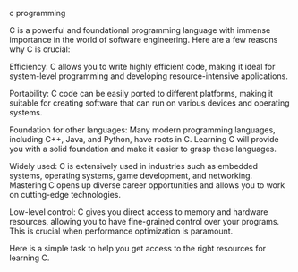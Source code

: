 c programming

C is a powerful and foundational programming language with immense importance in the world of software engineering. Here are a few reasons why C is crucial:

Efficiency: C allows you to write highly efficient code, making it ideal for system-level programming and developing resource-intensive applications.

Portability: C code can be easily ported to different platforms, making it suitable for creating software that can run on various devices and operating systems.

Foundation for other languages: Many modern programming languages, including C++, Java, and Python, have roots in C. Learning C will provide you with a solid foundation and make it easier to grasp these languages.

Widely used: C is extensively used in industries such as embedded systems, operating systems, game development, and networking. Mastering C opens up diverse career opportunities and allows you to work on cutting-edge technologies.

Low-level control: C gives you direct access to memory and hardware resources, allowing you to have fine-grained control over your programs. This is crucial when performance optimization is paramount.

Here is a simple task to help you get access to the right resources for learning C.
